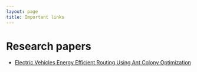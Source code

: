 ```yaml
---
layout: page
title: Important links
---
```


# Research papers

- [Electric Vehicles Energy Efficient Routing Using Ant Colony Optimization](http://papers.sae.org/2017-01-9075/)
